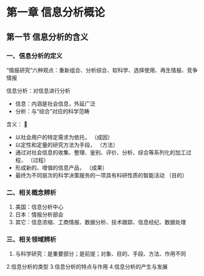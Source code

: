 # 第一章 信息分析概论

## 第一节 信息分析的含义

### 一、信息分析的定义

“情报研究”六种观点：重新组合、分析综合、软科学、选择使用、再生情报、竞争情报

信息分析：对信息进行分析

- 信息：内涵是社会信息，外延广泛
- 分析：与“综合”对应的科学范畴

含义： 🎯

- 以社会用户的特定需求为依托， （成因）
- 以定性和定量的研究方法为手段， （方法）
- 通过对社会信息的收集、整理、鉴别、评价、分析、综合等系列化的加工过程， （过程）
- 形成新的、增值的信息产品， （成果）
- 最终为不同层次的科学决策服务的一项具有科研性质的智能活动 （目的）

### 二、相关概念辨析

1. 美国：信息分析中心
2. 日本：情报分析部会
3. 其它：信息浓缩、工商情报、数据分析、技术跟踪、信息经纪、数据处理

### 三、相关领域辨析

1. 与科学研究：是重要部分；是前提；对象、目的、手段、方法、作用不同




2.信息分析的类型
3.信息分析的特点与作用
4.信息分析的产生与发展
